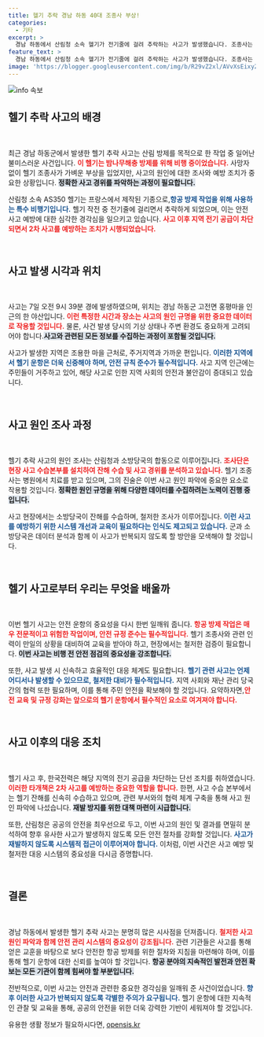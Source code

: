 ```yaml
---
title: 헬기 추락 경남 하동 40대 조종사 부상!
categories:
  - 기타
excerpt: >
  경남 하동에서 산림청 소속 헬기가 전기줄에 걸려 추락하는 사고가 발생했습니다. 조종사는 경미한 부상을 입었지만 생명에는 지장이 없습니다. 상세한 사고 경위는 당국의 조사가 진행 중입니다.
feature_text: >
  경남 하동에서 산림청 소속 헬기가 전기줄에 걸려 추락하는 사고가 발생했습니다. 조종사는 경미한 부상을 입었지만 생명에는 지장이 없습니다. 상세한 사고 경위는 당국의 조사가 진행 중입니다.
image: 'https://blogger.googleusercontent.com/img/b/R29vZ2xl/AVvXsEixyZcFfHzMRdzZMjFBmAUKJYCLCGyLL1o632UiGVXcaFdKo_bkvkuCioo0uUKlGfBVcT3P84aROyZIXSBEx3Aw5nCQ3pTgDom1WDC4m8eifvWiAmWEEVb4x6G_l8C0QH225ldMjyaFvpxGEBGNO37VmDTDMHGhJPq73UglMfDca1-0aw/s1600/blogspot.png'
---
```


<p><img src="https://blogger.googleusercontent.com/img/b/R29vZ2xl/AVvXsEixyZcFfHzMRdzZMjFBmAUKJYCLCGyLL1o632UiGVXcaFdKo_bkvkuCioo0uUKlGfBVcT3P84aROyZIXSBEx3Aw5nCQ3pTgDom1WDC4m8eifvWiAmWEEVb4x6G_l8C0QH225ldMjyaFvpxGEBGNO37VmDTDMHGhJPq73UglMfDca1-0aw/s1600/blogspot.png" alt="info 속보" /></p>

<h2 data-ke-size="size26">헬기 추락 사고의 배경</h2>

<p data-ke-size="size16">&nbsp;</p>

<p>최근 경남 하동군에서 발생한 헬기 추락 사고는 산림 방제를 목적으로 한 작업 중 일어난 불미스러운 사건입니다. <b><span style="color: #ee2323;">이 헬기는 밤나무해충 방제를 위해 비행 중이었습니다.</span></b> 사망자 없이 헬기 조종사가 가벼운 부상을 입었지만, 사고의 원인에 대한 조사와 예방 조치가 중요한 상황입니다. <b><span style="background-color: #21538527;">정확한 사고 경위를 파악하는 과정이 필요합니다.</span></b> </p>

<p>산림청 소속 AS350 헬기는 프랑스에서 제작된 기종으로,<b><span style="color: #1a5490;">항공 방제 작업을 위해 사용하는 특수 비행기입니다.</span></b> 헬기 작전 중 전기줄에 걸리면서 추락하게 되었으며, 이는 안전 사고 예방에 대한 심각한 경각심을 일으키고 있습니다. <b><span style="color: #ee2323;">사고 이후 지역 전기 공급이 차단되면서 2차 사고를 예방하는 조치가 시행되었습니다.</span></b></p>

<p data-ke-size="size16">&nbsp;</p>

<h2 data-ke-size="size26">사고 발생 시각과 위치</h2>

<p data-ke-size="size16">&nbsp;</p>

<p>사고는 7일 오전 9시 39분 경에 발생하였으며, 위치는 경남 하동군 고전면 홍평마을 인근의 한 야산입니다. <b><span style="color: #ee2323;">이런 특정한 시간과 장소는 사고의 원인 규명을 위한 중요한 데이터로 작용할 것입니다.</span></b> 물론, 사건 발생 당시의 기상 상태나 주변 환경도 중요하게 고려되어야 합니다.<b><span style="background-color: #21538527;">사고와 관련된 모든 정보를 수집하는 과정이 포함될 것입니다.</span></b></p>

<p>사고가 발생한 지역은 조용한 마을 근처로, 주거지역과 가까운 편입니다. <b><span style="color: #1a5490;">이러한 지역에서 헬기 운항은 더욱 신중해야 하며, 안전 규칙 준수가 필수적입니다.</span></b> 사고 지역 인근에는 주민들이 거주하고 있어, 해당 사고로 인한 지역 사회의 안전과 불안감이 증대되고 있습니다. </p>

<p data-ke-size="size16">&nbsp;</p>

<h2 data-ke-size="size26">사고 원인 조사 과정</h2>

<p data-ke-size="size16">&nbsp;</p>

<p>헬기 추락 사고의 원인 조사는 산림청과 소방당국의 합동으로 이루어집니다. <b><span style="color: #ee2323;">조사단은 현장 사고 수습본부를 설치하여 잔해 수습 및 사고 경위를 분석하고 있습니다.</span></b> 헬기 조종사는 병원에서 치료를 받고 있으며, 그의 진술은 이번 사고 원인 파악에 중요한 요소로 작용할 것입니다. <b><span style="background-color: #21538527;">정확한 원인 규명을 위해 다양한 데이터를 수집하려는 노력이 진행 중입니다.</span></b></p>

<p>사고 현장에서는 소방당국이 잔해를 수습하며, 철저한 조사가 이루어집니다. <b><span style="color: #1a5490;">이런 사고를 예방하기 위한 시스템 개선과 교육이 필요하다는 인식도 제고되고 있습니다.</span></b> 군과 소방당국은 데이터 분석과 함께 이 사고가 반복되지 않도록 할 방안을 모색해야 할 것입니다.</p>

<p data-ke-size="size16">&nbsp;</p>

<h2 data-ke-size="size26">헬기 사고로부터 우리는 무엇을 배울까</h2>

<p data-ke-size="size16">&nbsp;</p>

<p>이번 헬기 사고는 안전 운항의 중요성을 다시 한번 일깨워 줍니다. <b><span style="color: #ee2323;">항공 방제 작업은 매우 전문적이고 위험한 작업이며, 안전 규정 준수는 필수적입니다.</span></b> 헬기 조종사와 관련 인력이 만일의 상황을 대비하여 교육을 받아야 하고, 현장에서는 철저한 검증이 필요합니다. <b><span style="background-color: #21538527;">이번 사고는 비행 전 안전 점검의 중요성을 강조합니다.</span></b></p>

<p>또한, 사고 발생 시 신속하고 효율적인 대응 체계도 필요합니다. <b><span style="color: #1a5490;">헬기 관련 사고는 언제 어디서나 발생할 수 있으므로, 철저한 대비가 필수적입니다.</span></b> 지역 사회와 재난 관리 당국 간의 협력 또한 필요하며, 이를 통해 주민 안전을 확보해야 할 것입니다. 요약하자면,<b><span style="color: #ee2323;">안전 교육 및 규정 강화는 앞으로의 헬기 운항에서 필수적인 요소로 여겨져야 합니다.</span></b></p>

<p data-ke-size="size16">&nbsp;</p>

<h2 data-ke-size="size26">사고 이후의 대응 조치</h2>

<p data-ke-size="size16">&nbsp;</p>

<p>헬기 사고 후, 한국전력은 해당 지역의 전기 공급을 차단하는 단선 조치를 취하였습니다. <b><span style="color: #ee2323;">이러한 타개책은 2차 사고를 예방하는 중요한 역할을 합니다.</span></b> 한편, 사고 수습 본부에서는 헬기 잔해를 신속히 수습하고 있으며, 관련 부서와의 협력 체계 구축을 통해 사고 원인 파악에 나섰습니다. <b><span style="background-color: #21538527;">재발 방지를 위한 대책 마련이 시급합니다.</span></b></p>

<p>또한, 산림청은 공공의 안전을 최우선으로 두고, 이번 사고의 원인 및 결과를 면밀히 분석하여 향후 유사한 사고가 발생하지 않도록 모든 안전 절차를 강화할 것입니다. <b><span style="color: #1a5490;">사고가 재발하지 않도록 시스템적 접근이 이루어져야 합니다.</span></b> 이처럼, 이번 사건은 사고 예방 및 철저한 대응 시스템의 중요성을 다시금 증명합니다.</p>

<p data-ke-size="size16">&nbsp;</p>

<h2 data-ke-size="size26">결론</h2>

<p data-ke-size="size16">&nbsp;</p>

<p>경남 하동에서 발생한 헬기 추락 사고는 분명히 많은 시사점을 던져줍니다. <b><span style="color: #ee2323;">철저한 사고 원인 파악과 함께 안전 관리 시스템의 중요성이 강조됩니다.</span></b> 관련 기관들은 사고를 통해 얻은 교훈을 바탕으로 보다 안전한 항공 방제를 위한 절차와 지침을 마련해야 하며, 이를 통해 헬기 운항에 대한 신뢰를 높여야 할 것입니다. <b><span style="background-color: #21538527;">항공 분야의 지속적인 발전과 안전 확보는 모든 기관이 함께 힘써야 할 부분입니다.</span></b></p>

<p>전반적으로, 이번 사고는 안전과 관련한 중요한 경각심을 일깨워 준 사건이었습니다. <b><span style="color: #1a5490;">향후 이러한 사고가 반복되지 않도록 각별한 주의가 요구됩니다.</span></b> 헬기 운항에 대한 지속적인 관찰 및 교육을 통해, 공공의 안전을 위한 더욱 강력한 기반이 세워져야 할 것입니다.</p>
유용한 생활 정보가 필요하시다면, <a href="https://opensis.kr" rel="dofollow">opensis.kr</a>


